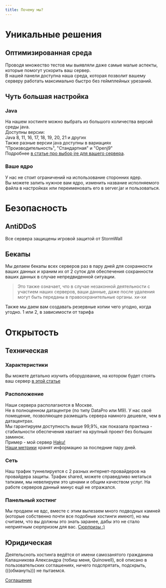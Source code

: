 ```yaml
---
title: Почему мы?
---
```


# Уникальные решения

## Оптимизированная среда
Проводя множество тестов мы выявляли даже самые малые аспекты, которые помогут ускорить ваш сервер.  
В нашей панели доступна наша среда, которая позволит вашему серверу работать   максимально быстро без геймплейных урезаний.  

## Чуть большая настройка
### Java

На нашем хостинге можно выбрать из большого количества версий среды java.  
Доступны версии:  
Java 8, 11, 16, 17, 18, 19, 20, 21 и других  
Также разные версии java доступны в вариациях "Производительность", "Стандартная" и "Openj9"  
Подробнее [в статье про выбор jre для вашего сервера](https://wiki.haku.host/features/java).

### Ваше ядро
У нас не стоит ограничений на использование сторонних ядер.   
Вы можете залить нужное вам ядро, изменить название исполняемого файла в настройках или переименовать его в server.jar и пользоваться.

# Безопасность
## AntiDDoS
Все сервера защищены игровой защитой от StormWall

## Бекапы
Мы делаем бекапы всех серверов раз в пару дней для сохранности ваших данных и храним их от 2 суток для обеспечения сохранности ваших данных в случае непредвиденной ситуации.

> Это также означает, что в случае незаконной деятельности с участием наших серверов, ваши данные, даже после удаления могут быть переданы в правоохранительные органы. хи-хи


Также мы даем вам создавать резервные копии чего угодно, когда угодно. 
1 или 2, в зависимости от тарифа

# Открытость
## Техническая
### Характеристики
Вы можете детально изучить оборудование, на котором будет стоять ваш сервер [в этой статье](https://wiki.haku.host/specs)  
### Расположение
Наши сервера располагаются в Москве.  
Не в полноценном датацентре (по типу DataPro или М9). У нас своё помещение, позволяющее размещать сервера намного дешевле, чем в датацентрах.   
Мы гарантируем доступность выше 99,9%, как показала практика - стабильности обеспечения хватает на крупный проект без больших заминок.   
Пример - мой сервер [Haku!](https://haku.su/)   
[Наши метрики](https://status.haku.host) хранят информацию за последние пару дней.
### Сеть
Наш трафик туннелируется с 2 разных интернет-провайдеров на провайдера защиты. Трафик shared, можете справедливо метаться тапками, мы невелируем это ценами и общим качеством услуг. 
На работе серверов данный минус ещё не отражался.
### Панельный хостинг
Мы продаем не вдс, вместе с этим вылезаем много подводных камней (которые собственно почти все подобные хостинги имеют), но мы считаем, что вы должны это знать заранее, дабы это не стало неприятным сюрпризом для ваc.
[Сюрпризы :)](/about/crap)

## Юридическая
Деятельсноть хостинга ведётся от имени самозанятого гражданина Калашникова Александра (тобиш меня, Quinowell), всё описано в пользовательских соглашениях, ничего подспрятать, подскрыть, (((обмануть))) не пытаемся. 

[Соглашение](https://haku.host/tos)
